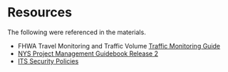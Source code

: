 # Resources

The following were referenced in the materials.

* FHWA Travel Monitoring and Traffic Volume [Traffic Monitoring Guide](https://www.fhwa.dot.gov/policyinformation/tmguide/)
* [NYS Project Management Guidebook Release 2](https://its.ny.gov/nys-project-management-guidebook-release-2)
* [ITS Security Policies](https://its.ny.gov/ciso/policies/security)
